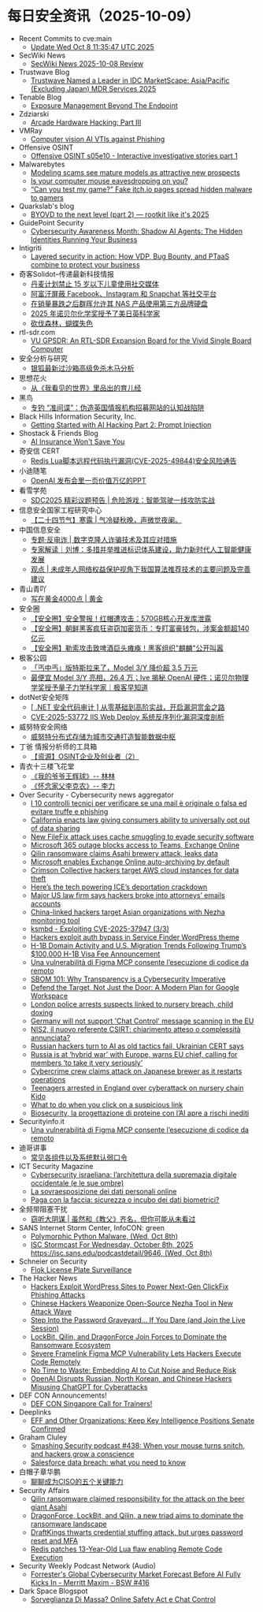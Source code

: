 # 每日安全资讯（2025-10-09）

- Recent Commits to cve:main
  - [Update Wed Oct  8 11:35:47 UTC 2025](https://github.com/trickest/cve/commit/0b170d3f23246a9b99dc2d65efb1c4662765797f)
- SecWiki News
  - [SecWiki News 2025-10-08 Review](http://www.sec-wiki.com/?2025-10-08)
- Trustwave Blog
  - [Trustwave Named a Leader in IDC MarketScape: Asia/Pacific (Excluding Japan) MDR Services 2025](https://www.trustwave.com/en-us/resources/blogs/trustwave-blog/trustwave-named-a-leader-in-the-idc-marketscape-asia-pacific-excluding-japan-managed-detection-and-response-services-2025/)
- Tenable Blog
  - [Exposure Management Beyond The Endpoint](https://www.tenable.com/blog/exposure-management-beyond-the-endpoint)
- Zdziarski
  - [Arcade Hardware Hacking: Part III](https://www.zdziarski.com/blog/?p=13373)
- VMRay
  - [Computer vision AI VTIs against Phishing](https://www.vmray.com/computer-vision-ai-vtis-against-phishing/)
- Offensive OSINT
  - [Offensive OSINT s05e10 - Interactive investigative stories part 1](https://www.offensiveosint.io/offensive-osint-s05e10-interactive-investigative-stories-part-1/)
- Malwarebytes
  - [Modeling scams see mature models as attractive new prospects](https://www.malwarebytes.com/blog/news/2025/10/modeling-scams-see-mature-models-as-attractive-new-prospects)
  - [Is your computer mouse eavesdropping on you?](https://www.malwarebytes.com/blog/news/2025/10/is-your-computer-mouse-eavesdropping-on-you)
  - [“Can you test my game?” Fake itch.io pages spread hidden malware to gamers](https://www.malwarebytes.com/blog/threat-intel/2025/10/can-you-test-my-game-fake-itch-io-pages-spread-hidden-malware-to-gamers)
- Quarkslab's blog
  - [BYOVD to the next level (part 2) — rootkit like it's 2025](http://blog.quarkslab.com/exploiting-lenovo-driver-cve-2025-8061_part2.html)
- GuidePoint Security
  - [Cybersecurity Awareness Month: Shadow AI Agents: The Hidden Identities Running Your Business](https://www.guidepointsecurity.com/blog/cam-shadow-ai-agents-hidden-identities/)
- Intigriti
  - [Layered security in action: How VDP, Bug Bounty, and PTaaS combine to protect your business](https://www.intigriti.com/blog/business-insights/layered-security-in-action-how-vdp-bug-bounty-and-ptaas-combine-to-protect-your-b)
- 奇客Solidot–传递最新科技情报
  - [丹麦计划禁止 15 岁以下儿童使用社交媒体](https://www.solidot.org/story?sid=82495)
  - [阿富汗屏蔽 Facebook、Instagram 和 Snapchat 等社交平台](https://www.solidot.org/story?sid=82494)
  - [在销量暴跌之后群晖允许其 NAS 产品使用第三方品牌硬盘](https://www.solidot.org/story?sid=82493)
  - [2025 年诺贝尔化学奖授予了美日英科学家](https://www.solidot.org/story?sid=82492)
  - [砍伐森林，蝴蝶失色](https://www.solidot.org/story?sid=82491)
- rtl-sdr.com
  - [VU GPSDR: An RTL-SDR Expansion Board for the Vivid Single Board Computer](https://www.rtl-sdr.com/vu-gpsdr-an-rtl-sdr-expansion-board-for-the-vivid-single-board-computer/)
- 安全分析与研究
  - [银狐最新过沙箱高级免杀木马分析](https://mp.weixin.qq.com/s?__biz=MzA4ODEyODA3MQ==&mid=2247493625&idx=1&sn=3a42088698461230d578a2a055af4839)
- 思想花火
  - [从《我看见的世界》里品出的育儿经](https://mp.weixin.qq.com/s?__biz=MjM5Mjc0MDU1MQ==&mid=2452314046&idx=1&sn=5ccc37c3e90e66f928be68f2a0fa11df)
- 黑鸟
  - [专钓 “准间谍”：伪造英国情报机构招募网站的认知战陷阱](https://mp.weixin.qq.com/s?__biz=MzAxOTM1MDQ1NA==&mid=2451182939&idx=1&sn=f408f5e2915be1b631a3054fed3b1714)
- Black Hills Information Security, Inc.
  - [Getting Started with AI Hacking Part 2: Prompt Injection](https://www.blackhillsinfosec.com/getting-started-with-ai-hacking-part-2/)
- Shostack & Friends Blog
  - [AI Insurance Won't Save You](https://shostack.org/blog/ai-insurance-wont-save-you/)
- 奇安信 CERT
  - [Redis Lua脚本远程代码执行漏洞(CVE-2025-49844)安全风险通告](https://mp.weixin.qq.com/s?__biz=MzU5NDgxODU1MQ==&mid=2247503974&idx=1&sn=81542dd0847c9c10168672a7e898cf0f)
- 小迪随笔
  - [OpenAI 发布会里一页价值万亿的PPT](https://mp.weixin.qq.com/s?__biz=MzAxMjIyNDE4Mg==&mid=2651759299&idx=1&sn=6d6d33759fa2a1c04cd5ddaed6bfabc8)
- 看雪学苑
  - [SDC2025 精彩议题预告 | 危险游戏：智能驾驶一线攻防实战](https://mp.weixin.qq.com/s?__biz=MjM5NTc2MDYxMw==&mid=2458601628&idx=1&sn=fb657badfd0d41066f75e43183457b22)
- 信息安全国家工程研究中心
  - [【二十四节气】寒露 | 气冷疑秋晚，声微觉夜阑。](https://mp.weixin.qq.com/s?__biz=MzU5OTQ0NzY3Ng==&mid=2247501173&idx=1&sn=c7054371e8582cb08a3a302b44701b84)
- 中国信息安全
  - [专题·反电诈 | 数字克隆人诈骗技术及其应对措施](https://mp.weixin.qq.com/s?__biz=MzA5MzE5MDAzOA==&mid=2664250388&idx=1&sn=a80b434d2bf2f8fac0d3e9d0f01cc86c)
  - [专家解读｜刘博：多措并举推进标识体系建设，助力新时代人工智能健康发展](https://mp.weixin.qq.com/s?__biz=MzA5MzE5MDAzOA==&mid=2664250388&idx=2&sn=0d72041db306732f997d1ae107f0a195)
  - [观点 | 未成年人网络权益保护视角下我国算法推荐技术的主要问题及完善建议](https://mp.weixin.qq.com/s?__biz=MzA5MzE5MDAzOA==&mid=2664250388&idx=3&sn=3a0a992c45b1ef5dc516369265f4c438)
- 青山青吖
  - [写在黄金4000点 | 黄金](https://mp.weixin.qq.com/s?__biz=MzI5NzAzMDg0NA==&mid=2650698487&idx=1&sn=897e9dc8d8b1e7605dc2b06422e09e21)
- 安全圈
  - [【安全圈】安全警报！红帽遭攻击：570GB核心开发库泄露](https://mp.weixin.qq.com/s?__biz=MzIzMzE4NDU1OQ==&mid=2652072117&idx=1&sn=5a5d75bb0bdca0321ad67d3f74ff6b99)
  - [【安全圈】朝鲜黑客疯狂盗窃加密货币：专盯富豪钱包，涉案金额超140亿元](https://mp.weixin.qq.com/s?__biz=MzIzMzE4NDU1OQ==&mid=2652072117&idx=2&sn=90c00fce463ae0f41623aa384d158f65)
  - [【安全圈】勒索攻击致啤酒巨头瘫痪！黑客组织"麒麟"公开叫嚣](https://mp.weixin.qq.com/s?__biz=MzIzMzE4NDU1OQ==&mid=2652072117&idx=3&sn=ac4a546f3434e69e58695bdec7418e09)
- 极客公园
  - [「丐中丐」版特斯拉来了，Model 3/Y 降价超 3.5 万元](https://mp.weixin.qq.com/s?__biz=MTMwNDMwODQ0MQ==&mid=2653088035&idx=1&sn=0db910cf7dd26f5d15cf9c652e2e9a69)
  - [最便宜 Model 3/Y 亮相，26.4 万；Ive 揭秘 OpenAI 硬件；诺贝尔物理学奖授予量子力学科学家｜极客早知道](https://mp.weixin.qq.com/s?__biz=MTMwNDMwODQ0MQ==&mid=2653088025&idx=1&sn=29702bb5d654126c3989ab84319a880a)
- dotNet安全矩阵
  - [[ .NET 安全代码审计 ] 从零基础到高阶实战，开启漏洞赏金之路](https://mp.weixin.qq.com/s?__biz=MzUyOTc3NTQ5MA==&mid=2247500765&idx=1&sn=cfc9ca108eb34fd28bb64d7e0484c9cb)
  - [CVE-2025-53772 IIS Web Deploy 系统反序列化漏洞深度剖析](https://mp.weixin.qq.com/s?__biz=MzUyOTc3NTQ5MA==&mid=2247500765&idx=2&sn=f3fa9ab207841cf85dc525fc2703204b)
- 威努特安全网络
  - [威努特分布式存储为城市交通打造智能数据中枢](https://mp.weixin.qq.com/s?__biz=MzAwNTgyODU3NQ==&mid=2651136237&idx=1&sn=e51faf8a83cd69c2513b8f42c3bfbf72)
- 丁爸 情报分析师的工具箱
  - [【资源】OSINT企业及创业者（2）](https://mp.weixin.qq.com/s?__biz=MzI2MTE0NTE3Mw==&mid=2651152413&idx=1&sn=218f9c352ec81591834583f2e2078a50)
- 青衣十三楼飞花堂
  - [《我的爷爷王辉球》-- 林林](https://mp.weixin.qq.com/s?__biz=MzUzMjQyMDE3Ng==&mid=2247488701&idx=1&sn=38a0b4dc9daf56a01162e629b5d26c8f)
  - [《怀念家父李克农》-- 李力](https://mp.weixin.qq.com/s?__biz=MzUzMjQyMDE3Ng==&mid=2247488695&idx=1&sn=d9848c7e9b675c8427ca7dd4bb466398)
- Over Security - Cybersecurity news aggregator
  - [I 10 controlli tecnici per verificare se una mail è originale o falsa ed evitare truffe e phishing](https://www.cybersecurity360.it/cultura-cyber/i-10-controlli-tecnici-per-verificare-se-una-mail-e-originale-o-falsa/)
  - [California enacts law giving consumers ability to universally opt out of data sharing](https://therecord.media/california-signs-law-opt-out-browsers)
  - [New FileFix attack uses cache smuggling to evade security software](https://www.bleepingcomputer.com/news/security/new-filefix-attack-uses-cache-smuggling-to-evade-security-software/)
  - [Microsoft 365 outage blocks access to Teams, Exchange Online](https://www.bleepingcomputer.com/news/microsoft/microsoft-365-outage-blocks-access-to-teams-exchange-online/)
  - [Qilin ransomware claims Asahi brewery attack, leaks data](https://www.bleepingcomputer.com/news/security/qilin-ransomware-claims-asahi-brewery-attack-leaks-data/)
  - [Microsoft enables Exchange Online auto-archiving by default](https://www.bleepingcomputer.com/news/microsoft/microsoft-enables-exchange-online-auto-archiving-by-default-to-fight-overflowing-mailboxes/)
  - [Crimson Collective hackers target AWS cloud instances for data theft](https://www.bleepingcomputer.com/news/security/crimson-collective-hackers-target-aws-cloud-instances-for-data-theft/)
  - [Here’s the tech powering ICE’s deportation crackdown](https://techcrunch.com/2025/10/08/heres-the-tech-powering-ices-deportation-crackdown/)
  - [Major US law firm says hackers broke into attorneys’ emails accounts](https://therecord.media/us-law-firm-hackers-breached-email)
  - [China-linked hackers target Asian organizations with Nezha monitoring tool](https://therecord.media/china-linked-hackers-target-asian-orgs-monitoring-tool)
  - [ksmbd - Exploiting CVE-2025-37947 (3/3)](https://blog.doyensec.com/2025/10/08/ksmbd-3.html)
  - [Hackers exploit auth bypass in Service Finder WordPress theme](https://www.bleepingcomputer.com/news/security/hackers-exploit-auth-bypass-in-service-finder-wordpress-theme/)
  - [H-1B Domain Activity and U.S. Migration Trends Following Trump’s $100,000 H-1B Visa Fee Announcement](https://bfore.ai/report/h-1b-domain-activity-u-s-migration-trends-trumps-100000-h-1b-visa-fee/)
  - [Una vulnerabilità di Figma MCP consente l’esecuzione di codice da remoto](https://www.securityinfo.it/2025/10/08/una-vulnerabilita-di-figma-mcp-consente-lesecuzione-di-codice-da-remoto/)
  - [SBOM 101: Why Transparency is a Cybersecurity Imperative](https://flashpoint.io/blog/sbom-101-cybersecurity-imperative/)
  - [Defend the Target, Not Just the Door: A Modern Plan for Google Workspace](https://www.bleepingcomputer.com/news/security/defend-the-target-not-just-the-door-a-modern-plan-for-google-workspace/)
  - [London police arrests suspects linked to nursery breach, child doxing](https://www.bleepingcomputer.com/news/security/london-police-arrests-suspects-linked-to-nursery-breach-child-doxing/)
  - [Germany will not support 'Chat Control' message scanning in the EU](https://therecord.media/chat-control-eu-germany-will-not-support-law)
  - [NIS2, il nuovo referente CSIRT: chiarimento atteso o complessità annunciata?](https://www.cybersecurity360.it/legal/nis2-il-nuovo-referente-csirt-chiarimento-atteso-o-complessita-annunciata/)
  - [Russian hackers turn to AI as old tactics fail, Ukrainian CERT says](https://therecord.media/russian-hackers-turn-to-ai-ukraine-cert)
  - [Russia is at ‘hybrid war’ with Europe, warns EU chief, calling for members ‘to take it very seriously’](https://therecord.media/russia-hybrid-war-europe-von-der-leyen-speech)
  - [Cybercrime crew claims attack on Japanese brewer as it restarts operations](https://therecord.media/qilin-ransomware-gang-alleged-asahi-hackers)
  - [Teenagers arrested in England over cyberattack on nursery chain Kido](https://therecord.media/kido-nursery-school-chain-hack-arrests-britain)
  - [What to do when you click on a suspicious link](https://blog.talosintelligence.com/what-to-do-when-you-click-on-a-suspicious-link/)
  - [Biosecurity, la progettazione di proteine con l’AI apre a rischi inediti](https://www.cybersecurity360.it/nuove-minacce/biosecurity-la-progettazione-di-proteine-con-lai-apre-a-rischi-inediti/)
- Securityinfo.it
  - [Una vulnerabilità di Figma MCP consente l’esecuzione di codice da remoto](https://www.securityinfo.it/2025/10/08/una-vulnerabilita-di-figma-mcp-consente-lesecuzione-di-codice-da-remoto/?utm_source=rss&utm_medium=rss&utm_campaign=una-vulnerabilita-di-figma-mcp-consente-lesecuzione-di-codice-da-remoto)
- 迪哥讲事
  - [常见各组件以及系统默认弱口令](https://mp.weixin.qq.com/s?__biz=MzIzMTIzNTM0MA==&mid=2247498371&idx=1&sn=88579785fbd61a0b516231fee58a0686)
- ICT Security Magazine
  - [Cybersecurity israeliana: l’architettura della supremazia digitale occidentale (e le sue ombre)](https://www.ictsecuritymagazine.com/articoli/cybersecurity-israeliana/)
  - [La sovraesposizione dei dati personali online](https://www.ictsecuritymagazine.com/articoli/dati-personali/)
  - [Paga con la faccia: sicurezza o incubo dei dati biometrici?](https://www.ictsecuritymagazine.com/notizie/dati-biometrici/)
- 全频带阻塞干扰
  - [窃听大阴谋 | 虽然和《教父》齐名，但你可能从未看过](https://mp.weixin.qq.com/s?__biz=MzIzMzE2OTQyNA==&mid=2648958991&idx=1&sn=e0fc854289edbdf857c7b455eb6b1058)
- SANS Internet Storm Center, InfoCON: green
  - [Polymorphic Python Malware, (Wed, Oct 8th)](https://isc.sans.edu/diary/rss/32354)
  - [ISC Stormcast For Wednesday, October 8th, 2025 https://isc.sans.edu/podcastdetail/9646, (Wed, Oct 8th)](https://isc.sans.edu/diary/rss/32352)
- Schneier on Security
  - [Flok License Plate Surveillance](https://www.schneier.com/blog/archives/2025/10/flok-license-plate-surveillance.html)
- The Hacker News
  - [Hackers Exploit WordPress Sites to Power Next-Gen ClickFix Phishing Attacks](https://thehackernews.com/2025/10/hackers-exploit-wordpress-themes-to.html)
  - [Chinese Hackers Weaponize Open-Source Nezha Tool in New Attack Wave](https://thehackernews.com/2025/10/chinese-hackers-weaponize-open-source.html)
  - [Step Into the Password Graveyard… If You Dare (and Join the Live Session)](https://thehackernews.com/2025/10/step-into-password-graveyard-if-you.html)
  - [LockBit, Qilin, and DragonForce Join Forces to Dominate the Ransomware Ecosystem](https://thehackernews.com/2025/10/lockbit-qilin-and-dragonforce-join.html)
  - [Severe Framelink Figma MCP Vulnerability Lets Hackers Execute Code Remotely](https://thehackernews.com/2025/10/severe-figma-mcp-vulnerability-lets.html)
  - [No Time to Waste: Embedding AI to Cut Noise and Reduce Risk](https://thehackernews.com/2025/09/automation-is-redefining-pentest.html)
  - [OpenAI Disrupts Russian, North Korean, and Chinese Hackers Misusing ChatGPT for Cyberattacks](https://thehackernews.com/2025/10/openai-disrupts-russian-north-korean.html)
- DEF CON Announcements!
  - [DEF CON Singapore Call for Trainers!](https://training.defcon.org/pages/2026-singapore-call-for-trainers)
- Deeplinks
  - [EFF and Other Organizations: Keep Key Intelligence Positions Senate Confirmed](https://www.eff.org/deeplinks/2025/10/eff-and-other-organizations-keep-key-intelligence-positions-senate-confirmed)
- Graham Cluley
  - [Smashing Security podcast #438: When your mouse turns snitch, and hackers grow a conscience](https://grahamcluley.com/smashing-security-podcast-438/)
  - [Salesforce data breach: what you need to know](https://www.fortra.com/blog/salesforce-data-breach-what-need-know)
- 白帽子章华鹏
  - [聊聊成为CISO的五个关键能力](https://mp.weixin.qq.com/s?__biz=MzIyOTAxOTYwMw==&mid=2650237814&idx=1&sn=edd91d1cca99f3d24885225485084bd5)
- Security Affairs
  - [Qilin ransomware claimed responsibility for the attack on the beer giant Asahi](https://securityaffairs.com/183131/cyber-crime/qilin-ransomware-claimed-responsibility-for-the-asahi-attack.html)
  - [DragonForce, LockBit, and Qilin, a new triad aims to dominate the ransomware landscape](https://securityaffairs.com/183119/cyber-crime/dragonforce-lockbit-and-qilin-a-new-triad-aims-to-dominate-the-ransomware-landscape.html)
  - [DraftKings thwarts credential stuffing attack, but urges password reset and MFA](https://securityaffairs.com/183110/security/draftkings-thwarts-credential-stuffing-attack-but-urges-password-reset-and-mfa.html)
  - [Redis patches 13-Year-Old Lua flaw enabling Remote Code Execution](https://securityaffairs.com/183097/security/redis-patches-13-year-old-lua-flaw-enabling-remote-code-execution.html)
- Security Weekly Podcast Network (Audio)
  - [Forrester's Global Cybersecurity Market Forecast Before AI Fully Kicks In - Merritt Maxim - BSW #416](http://sites.libsyn.com/18678/forresters-global-cybersecurity-market-forecast-before-ai-fully-kicks-in-merritt-maxim-bsw-416)
- Dark Space Blogspot
  - [Sorveglianza Di Massa? Online Safety Act e Chat Control](http://darkwhite666.blogspot.com/2025/10/sorveglianza-di-massa-online-safety-act.html)
